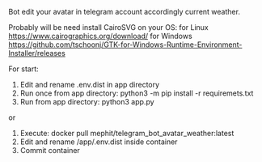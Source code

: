 Bot edit your avatar in telegram account accordingly current weather.

Probably will be need install CairoSVG on your OS:
    for Linux https://www.cairographics.org/download/
    for Windows https://github.com/tschoonj/GTK-for-Windows-Runtime-Environment-Installer/releases

For start:
1) Edit and rename .env.dist in app directory
2) Run once from app directory: python3 -m pip install -r requiremets.txt
3) Run from app directory: python3 app.py

or

1) Execute: docker pull mephit/telegram_bot_avatar_weather:latest
2) Edit and rename /app/.env.dist inside container
3) Commit container
